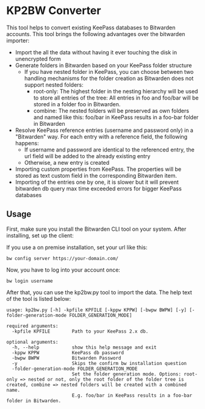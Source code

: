 # KP2BW Converter

This tool helps to convert existing KeePass databases to Bitwarden accounts. This tool brings the following advantages over the bitwarden importer:

* Import the all the data without having it ever touching the disk in unencrypted form
* Generate folders in Bitwarden based on your KeePass folder structure
  * If you have nested folder in KeePass, you can choose between two handling mechanisms for the folder creation as Bitwarden does not support nested folders:
    * root-only: The highest folder in the nesting hierarchy will be used to store all entries of the tree: All entries in foo and foo/bar will be stored in a folder foo in Bitwarden.
    * combine: The nested folders will be preserved as own folders and named like this: foo/bar in KeePass results in a foo-bar folder in Bitwarden
* Resolve KeePass reference entries (username and password only) in a "Bitwarden" way. For each entry with a reference field, the following happens:
  * If username and password are identical to the referenced entry, the url field will be added to the already existing entry
  * Otherwise, a new entry is created
* Importing custom properties from KeePass. The properties will be stored as text custom field in the corresponding Bitwarden item.
* Importing of the entries one by one, it is slower but it will prevent bitwarden db query max time exceeded errors for bigger KeePass databases

## Usage
First, make sure you install the Bitwarden CLI tool on your system. After installing, set up the client:

If you use a on premise installation, set your url like this:
```
bw config server https://your-domain.com/
```

Now, you have to log into your account once:
```
bw login username
```

After that, you can use the kp2bw.py tool to import the data. The help text of the tool is listed below:
```
usage: kp2bw.py [-h] -kpfile KPFILE [-kppw KPPW] [-bwpw BWPW] [-y] [-folder-generation-mode FOLDER_GENERATION_MODE]

required arguments:
  -kpfile KPFILE        Path to your KeePass 2.x db.

optional arguments:
  -h, --help            show this help message and exit
  -kppw KPPW            KeePass db password
  -bwpw BWPW            Bitwarden Password
  -y                    Skips the confirm bw installation question
  -folder-generation-mode FOLDER_GENERATION_MODE
                        Set the folder generation mode. Options: root-only => nested or not, only the root folder of the folder tree is created, combine => nested folders will be created with a combined name.
                        E.g. foo/bar in KeePass results in a foo-bar folder in Bitwarden.
```